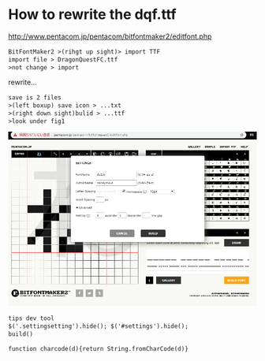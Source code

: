 # How to rewrite the dqf.ttf 
http://www.pentacom.jp/pentacom/bitfontmaker2/editfont.php
```
BitFontMaker2 >(rihgt up sight)> import TTF
import file > DragonQuestFC.ttf
>not change > import
```
rewrite...
```
save is 2 files
>(left boxup) save icon > ...txt
>(right down sight)bulid > ...ttf
>look under fig1
```

![fig1](bitfontmaker2.png)


```
tips dev tool
$('.settingsetting').hide(); $('#settings').hide();
build()

```
```
function charcode(d){return String.fromCharCode(d)}
```
